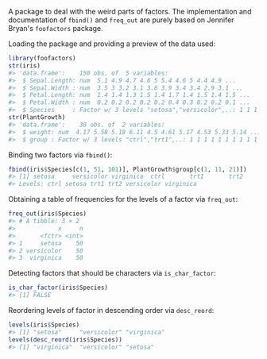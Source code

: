 
<!-- README.md is generated from README.Rmd. Please edit that file -->
A package to deal with the weird parts of factors. The implementation and documentation of `fbind()` and `freq_out` are purely based on Jennifer Bryan's `foofactors` package.

Loading the package and providing a preview of the data used:

``` r
library(foofactors)
str(iris)
#> 'data.frame':    150 obs. of  5 variables:
#>  $ Sepal.Length: num  5.1 4.9 4.7 4.6 5 5.4 4.6 5 4.4 4.9 ...
#>  $ Sepal.Width : num  3.5 3 3.2 3.1 3.6 3.9 3.4 3.4 2.9 3.1 ...
#>  $ Petal.Length: num  1.4 1.4 1.3 1.5 1.4 1.7 1.4 1.5 1.4 1.5 ...
#>  $ Petal.Width : num  0.2 0.2 0.2 0.2 0.2 0.4 0.3 0.2 0.2 0.1 ...
#>  $ Species     : Factor w/ 3 levels "setosa","versicolor",..: 1 1 1 1 1 1 1 1 1 1 ...
str(PlantGrowth)
#> 'data.frame':    30 obs. of  2 variables:
#>  $ weight: num  4.17 5.58 5.18 6.11 4.5 4.61 5.17 4.53 5.33 5.14 ...
#>  $ group : Factor w/ 3 levels "ctrl","trt1",..: 1 1 1 1 1 1 1 1 1 1 ...
```

Binding two factors via `fbind()`:

``` r
fbind(iris$Species[c(1, 51, 101)], PlantGrowth$group[c(1, 11, 21)])
#> [1] setosa     versicolor virginica  ctrl       trt1       trt2      
#> Levels: ctrl setosa trt1 trt2 versicolor virginica
```

Obtaining a table of frequencies for the levels of a factor via `freq_out`:

``` r
freq_out(iris$Species)
#> # A tibble: 3 × 2
#>            x     n
#>       <fctr> <int>
#> 1     setosa    50
#> 2 versicolor    50
#> 3  virginica    50
```

Detecting factors that should be characters via `is_char_factor`:

``` r
is_char_factor(iris$Species)
#> [1] FALSE
```

Reordering levels of factor in descending order via `desc_reord`:

``` r
levels(iris$Species)
#> [1] "setosa"     "versicolor" "virginica"
levels(desc_reord(iris$Species))
#> [1] "virginica"  "versicolor" "setosa"
```
